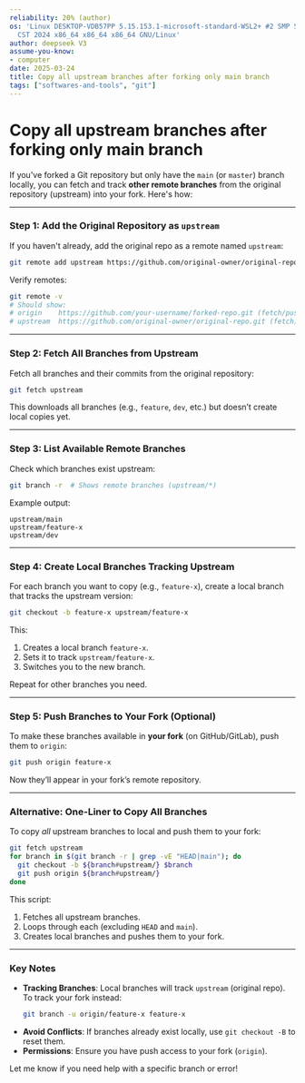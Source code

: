 ```yaml
---
reliability: 20% (author)
os: 'Linux DESKTOP-VDB57PP 5.15.153.1-microsoft-standard-WSL2+ #2 SMP Sun Oct 27 22:02:06
  CST 2024 x86_64 x86_64 x86_64 GNU/Linux'
author: deepseek V3
assume-you-know:
- computer
date: 2025-03-24
title: Copy all upstream branches after forking only main branch
tags: ["softwares-and-tools", "git"]
---
```

# Copy all upstream branches after forking only main branch

If you've forked a Git repository but only have the `main` (or `master`) branch locally, you can fetch and track **other remote branches** from the original repository (upstream) into your fork. Here's how:

---

### **Step 1: Add the Original Repository as `upstream`**
If you haven't already, add the original repo as a remote named `upstream`:
```bash
git remote add upstream https://github.com/original-owner/original-repo.git
```

Verify remotes:
```bash
git remote -v
# Should show:
# origin    https://github.com/your-username/forked-repo.git (fetch/push)
# upstream  https://github.com/original-owner/original-repo.git (fetch)
```

---

### **Step 2: Fetch All Branches from Upstream**
Fetch all branches and their commits from the original repository:
```bash
git fetch upstream
```

This downloads all branches (e.g., `feature`, `dev`, etc.) but doesn’t create local copies yet.

---

### **Step 3: List Available Remote Branches**
Check which branches exist upstream:
```bash
git branch -r  # Shows remote branches (upstream/*)
```

Example output:
```
upstream/main
upstream/feature-x
upstream/dev
```

---

### **Step 4: Create Local Branches Tracking Upstream**
For each branch you want to copy (e.g., `feature-x`), create a local branch that tracks the upstream version:
```bash
git checkout -b feature-x upstream/feature-x
```
This:
1. Creates a local branch `feature-x`.
2. Sets it to track `upstream/feature-x`.
3. Switches you to the new branch.

Repeat for other branches you need.

---

### **Step 5: Push Branches to Your Fork (Optional)**
To make these branches available in **your fork** (on GitHub/GitLab), push them to `origin`:
```bash
git push origin feature-x
```

Now they’ll appear in your fork’s remote repository.

---

### **Alternative: One-Liner to Copy All Branches**
To copy *all* upstream branches to local and push them to your fork:
```bash
git fetch upstream
for branch in $(git branch -r | grep -vE "HEAD|main"); do
  git checkout -b ${branch#upstream/} $branch
  git push origin ${branch#upstream/}
done
```
This script:
1. Fetches all upstream branches.
2. Loops through each (excluding `HEAD` and `main`).
3. Creates local branches and pushes them to your fork.

---

### **Key Notes**
- **Tracking Branches**: Local branches will track `upstream` (original repo). To track your fork instead:
  ```bash
  git branch -u origin/feature-x feature-x
  ```
- **Avoid Conflicts**: If branches already exist locally, use `git checkout -B` to reset them.
- **Permissions**: Ensure you have push access to your fork (`origin`).

Let me know if you need help with a specific branch or error!

